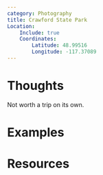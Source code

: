 ```yaml
---
category: Photography
title: Crawford State Park
Location:
    Include: true
    Coordinates:
        Latitude: 48.99516
        Longitude: -117.37089
---
```


# Thoughts

Not worth a trip on its own. 

# Examples

# Resources

